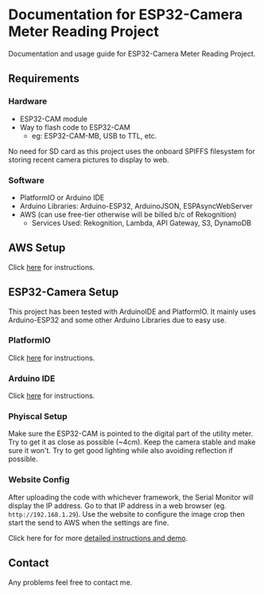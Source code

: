 # Documentation for ESP32-Camera Meter Reading Project
Documentation and usage guide for ESP32-Camera Meter Reading Project.

## Requirements
### Hardware
- ESP32-CAM module 
- Way to flash code to ESP32-CAM
    - eg: ESP32-CAM-MB, USB to TTL, etc. 

No need for SD card as this project uses the onboard SPIFFS filesystem for storing recent camera pictures to display to web.

### Software
- PlatformIO or Arduino IDE
- Arduino Libraries: Arduino-ESP32, ArduinoJSON, ESPAsyncWebServer
- AWS (can use free-tier otherwise will be billed b/c of Rekognition)
    - Services Used: Rekognition, Lambda, API Gateway, S3, DynamoDB

## AWS Setup
Click [here](./AWS_Setup.md) for instructions.


## ESP32-Camera Setup
This project has been tested with ArduinoIDE and PlatformIO. It mainly uses Arduino-ESP32 and some other Arduino Libraries due to easy use.
### PlatformIO
Click [here](./PIOSetup.md) for instructions.

### Arduino IDE
Click [here](./ArduinoSetup.md) for instructions.


### Phyiscal Setup
Make sure the ESP32-CAM is pointed to the digital part of the utility meter. Try to get it as close as possible (~4cm). Keep the camera stable and make sure it won't. Try to get good lighting while also avoiding reflection if possible.

### Website Config
After uploading the code with whichever framework, the Serial Monitor will display the IP address. Go to that IP address in a web browser (eg. `http://192.168.1.29`). Use the website to configure the image crop then start the send to AWS when the settings are fine. 

Click here for for more [detailed instructions and demo](./WebsiteConfig.md).

## Contact
Any problems feel free to contact me.